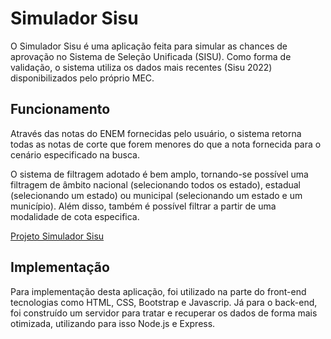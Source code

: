 # Simulador Sisu 
O Simulador Sisu é uma aplicação feita para simular as chances de aprovação no Sistema de Seleção Unificada (SISU). Como forma de validação, o sistema utiliza os dados mais recentes (Sisu 2022) disponibilizados pelo próprio MEC. 

## Funcionamento
Através das notas do ENEM fornecidas pelo usuário, o sistema retorna todas as notas de corte que forem menores do que a nota fornecida para o cenário especificado na busca.

O sistema de filtragem adotado é bem amplo, tornando-se possível uma filtragem de âmbito nacional (selecionando todos os estado), estadual (selecionando um estado) ou municipal (selecionando um estado e um município). Além disso, também é possível filtrar a partir de uma modalidade de cota especifica.

[Projeto Simulador Sisu](https://github.com/fredpereirajr/Simulador-Sisu/blob/master/estatico/gif-projeto.gif)

## Implementação

Para implementação desta aplicação, foi utilizado na parte do front-end tecnologias como HTML, CSS, Bootstrap e Javascrip. Já para o back-end, foi construído um servidor para tratar e recuperar os dados de forma mais otimizada, utilizando para isso Node.js e Express.
